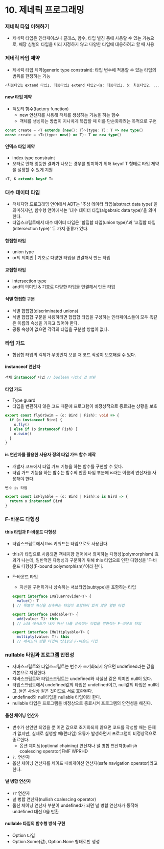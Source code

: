 # 10. 제네릭 프로그래밍

### 제네릭 타입 이해하기

- 제네릭 타입은 인터페이스나 클래스, 함수, 타입 별칭 등에 사용할 수 있는 기능으로, 해당 심벌의 타입을 미리 지정하지 않고 다양한 타입에 대응하려고 할 때 사용



### 제네릭 타입 제약

- 제네릭 타입 제약(generic type constraint): 타입 변수에 적용할 수 있는 타입의 범위를 한정하는 기능

```typescript
<최종타입1 extend 타입1, 최종타입2 extend 타입2>(a: 최종타입1, b: 최종타입2, ...) {}
```

#### new 타입 제약

- 팩토리 함수(factory function)
  - new 연산자를 사용해 객체를 생성하는 기능을 하는 함수
  - 객체를 생성하는 방법이 지나치게 복잡할 때 이를 단순화하려는 목적으로 구현

```typescript
const create = <T extends {new(): T}>(type: T): T => new type()
const create = <T>(type: new() => T): T => new type()
```

#### 인덱스 타입 제약

- index type constraint
- 오타로 인해 엉뚱한 결과가 나오는 경우를 방지하기 위해 keyof T 형태로 타입 제약을 설정할 수 있게 지원

```typescript
<T, K extends keyof T>
```



### 대수 데이터 타입

- 객체지향 프로그래밍 언어에서 ADT는 '추상 데이터 타입(abstract data type)'을 의미하지만, 함수형 언어에서는 '대수 데이터 타입(algebraic data type)'을 의미한다.
- 타입스크립트에서 대수 데이터 타입은 '합집합 타입(union type)'과 '교집합 타입(intersection type)' 두 가지 종류가 있다.

#### 합집합 타입

- union type
- or의 의미인 | 기호로 다양한 타입을 연결해서 만든 타입

#### 교집합 타입

- intersection type
- and의 의미인 & 기호로 다양한 타입을 연결해서 만든 타입

#### 식별 합집합 구문

- 식별 합집합(discriminated unions)
- 식별 합집합 구문을 사용하려면 합집합 타입을 구성하는 인터페이스들이 모두 똑같은 이름의 속성을 가지고 있어야 한다.
- 공통 속성이 없으면 각각의 타입을 구분할 방법이 없다.



### 타입 가드

- 합집합 타입의 객체가 무엇인지 모를 때 코드 작성이 모호해질 수 있다.

#### instanceof 연산자

```typescript
객체 instanceof 타입 // boolean 타입의 값 반환
```

#### 타입 가드

- Type guard
- 타입을 변환하지 않은 코드 때문에 프로그램이 비정상적으로 종료되는 상황을 보호

```typescript
export const flyOrSwim = (o: Bird | Fish): void => {
  if (o instanceof Bird) {
    o.fly()
  } else if (o instanceof Fish) {
    o.swim()
  }
}
```

#### is 연산자를 활용한 사용자 정의 타입 가드 함수 제작

- 개발자 코드에서 타입 가드 기능을 하는 함수를 구현할 수 있다.
- 타입 가드 기능을 하는 함수는 함수의 반환 타입 부분에 is라는 이름의 연산자를 사용해야 한다.

```typescript
변수 is 타입
```

```typescript
export const isFlyable = (o: Bird | Fish):o is Bird => {
  return o instanceof Bird
}
```



### F-바운드 다형성

#### this 타입과 F-바운드 다형성

- 타입스크립트에서 this 키워드는 타입으로도 사용된다.
- this가 타입으로 사용되면 객체지향 언어에서 의미하는 다형성(polymorphism) 효과가 나는데, 일반적인 다형성과 구분하기 위해 this 타입으로 인한 다형성을 'F-바운드 다형성(F-bound polymorphism)'이라 한다.

- F-바운드 타입
  - 자신을 구현하거나 상속하는 서브타입(subtype)을 포함하는 타입

  ```typescript
  export interface IValueProvider<T> {
    value(): T
  } // 특별히 자신을 상속하는 타입이 포함되어 있지 않은 일반 타입
  
  export interface IAddable<T> {
    add(value: T): this
  } // add 메서드가 내가 아닌 나를 상속하는 타입을 반환하는 F-바운드 타입
  
  export interface IMultiplyable<T> {
    multiply(value: T): this
  } // 메서드의 반환 타입이 this인 F-바운드 타입
  ```



### nullable 타입과 프로그램 안전성

- 자바스크립트와 타입스크립트는 변수가 초기화되지 않으면 undefined라는 값을 기본으로 지정한다.
- 자바스크립트와 타입스크립트는 undefined와 사실상 같은 의미인 null이 있다.
- 타입스크립트에서 undefined값의 타입은 undefined이고, null값의 타입은 null이고, 둘은 사실상 같은 것이므로 서로 호환된다.
- undefined와 null타입을 nullable 타입이라 한다.
- nullable 타입은 프로그램을 비정상으로 종료시켜 프로그램의 안전성을 해친다.

#### 옵션 체이닝 연산자

- 변수가 선언만 되었을 뿐 어떤 값으로 초기화되지 않으면 코드를 작성할 때는 문제가 없지만, 실제로 실행할 때(런타임) 오류가 발생하면서 프로그램이 비정상적으로 종료한다.
  - 옵션 체이닝(optional chaining) 연산자나 널 병합 연산자(bullish coalescing operator)FMF WPRHD
- `?.` 연산자
- 옵션 체이닝 연산자를 세이프 내비게이션 연산자(safe navigation operator)라고 한다.

#### 널 병합 연산자

- `??` 연산자
- 널 병합 연산자(nullish coalescing operator)
- 옵션 체이닝 연산자 부분이 undefined가 되면 널 병합 연산자가 동작해 undefined 대신 0을 반환

#### nullable 타입의 함수형 방식 구현

- Option 타입
- Option.Some(값), Option.None 형태로만 생성


